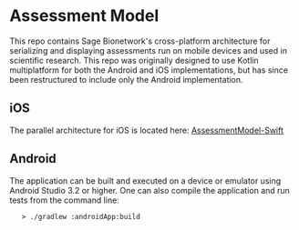 # Assessment Model

This repo contains Sage Bionetwork's cross-platform architecture for serializing 
and displaying assessments run on mobile devices and used in scientific research. 
This repo was originally designed to use Kotlin multiplatform for both the Android 
and iOS implementations, but has since been restructured to include only the Android
implementation.

## iOS

The parallel architecture for iOS is located here:
[AssessmentModel-Swift](http://github/BiAffectBridge/AssessmentModel-Swift)

## Android

The application can be built and executed on a device or emulator using Android Studio 3.2 or higher.
One can also compile the application and run tests from the command line:

```
   > ./gradlew :androidApp:build
```

